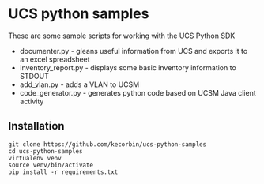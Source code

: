 # UCS python samples


These are some sample scripts for working with the UCS Python SDK

* documenter.py - gleans useful information from UCS and exports it to an excel spreadsheet
* inventory_report.py - displays some basic inventory information to STDOUT
* add_vlan.py - adds a VLAN to UCSM
* code_generator.py - generates python code based on UCSM Java client activity


## Installation

```
git clone https://github.com/kecorbin/ucs-python-samples
cd ucs-python-samples
virtualenv venv
source venv/bin/activate
pip install -r requirements.txt

```
